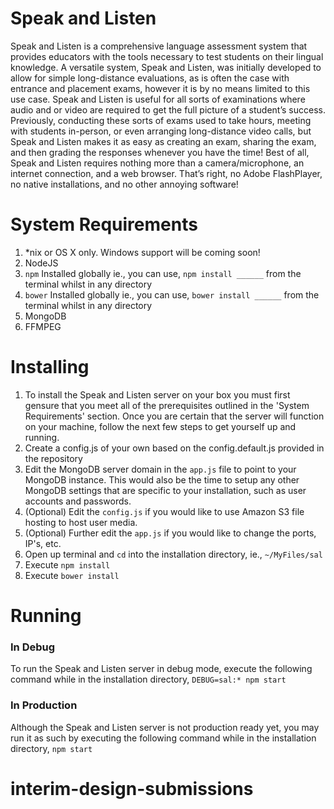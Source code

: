 # Speak and Listen
Speak and Listen is a comprehensive language assessment system that provides educators with the tools necessary to test students on their lingual knowledge. A versatile system, Speak and Listen, was initially developed to allow for simple long-distance evaluations, as is often the case with entrance and placement exams, however it is by no means limited to this use case. Speak and Listen is useful for all sorts of examinations where audio and or video are required to get the full picture of a student’s success. Previously, conducting these sorts of exams used to take hours, meeting with students in-person, or even arranging long-distance video calls, but Speak and Listen makes it as easy as creating an exam, sharing the exam, and then grading the responses whenever you have the time! Best of all, Speak and Listen requires nothing more than a camera/microphone, an internet connection, and a web browser. That’s right, no Adobe FlashPlayer, no native installations, and no other annoying software!

# System Requirements
1.  *nix or OS X only. Windows support will be coming soon!
2.  NodeJS
3.  `npm` Installed globally ie., you can use, `npm install ______` from the terminal whilst in any directory
4.  `bower` Installed globally ie., you can use, `bower install ______` from the terminal whilst in any directory
5.  MongoDB
6.  FFMPEG

# Installing
1.  To install the Speak and Listen server on your box you must first gensure that you meet all of the prerequisites outlined in the 'System Requirements' section. Once you are certain that the server will function on your machine, follow the next few steps to get yourself up and running.
2.  Create a config.js of your own based on the config.default.js provided in the repository
3.  Edit the MongoDB server domain in the `app.js` file to point to your MongoDB instance. This would also be the time to setup any other MongoDB settings that are specific to your installation, such as user accounts and passwords.
4.  (Optional) Edit the `config.js` if you would like to use Amazon S3 file hosting to host user media.
5.  (Optional) Further edit the `app.js` if you would like to change the ports, IP's, etc.
6.  Open up terminal and `cd` into the installation directory, ie., `~/MyFiles/sal`
7.  Execute `npm install`
8.  Execute `bower install`

# Running
### In Debug
To run the Speak and Listen server in debug mode, execute the following command while in the installation directory, `DEBUG=sal:* npm start`
### In Production
Although the Speak and Listen server is not production ready yet, you may run it as such by executing the following command while in the installation directory, `npm start`
# interim-design-submissions
